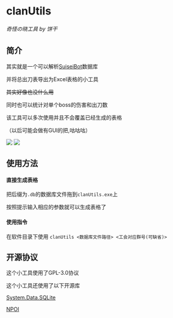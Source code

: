 # clanUtils
###### 奇怪の晓工具 by 饼干

## 简介
其实就是一个可以解析[SuiseiBot](https://github.com/CBGan/SuiseiBot)数据库

并将总出刀表导出为Excel表格的小工具

~~其实好像也没什么用~~

同时也可以统计对单个boss的伤害和出刀数

该工具可以多次使用并且不会覆盖已经生成的表格

（以后可能会做有GUI的把,咕咕咕）


 ![](https://img.shields.io/github/release/CBGan/clanUtils.svg?style=for-the-badge) ![](https://img.shields.io/github/license/CBGan/clanUtils.svg?style=for-the-badge)

## 使用方法
#### 直接生成表格

把后缀为`.db`的数据库文件拖到`clanUtils.exe`上

按照提示输入相应的参数就可以生成表格了

#### 使用指令

在软件目录下使用 `clanUtils <数据库文件路径> <工会对应群号(可缺省)>`

## 开源协议
这个小工具使用了GPL-3.0协议

这个小工具还使用了以下开源库

[System.Data.SQLite](https://system.data.sqlite.org)

[NPOI](https://github.com/tonyqus/npoi)
